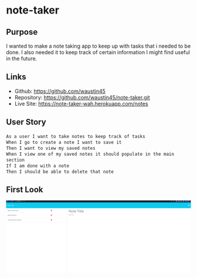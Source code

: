 # note-taker

## Purpose
I wanted to make a note taking app to keep up with tasks that i needed to be done. I also needed it to keep track of certain information I might find useful in the future.

## Links
- Github: https://github.com/waustin45
- Repository: https://github.com/waustin45/note-taker.git
- Live Site: https://note-taker-wah.herokuapp.com/notes

## User Story 
````
As a user I want to take notes to keep track of tasks
When I go to create a note I want to save it
Then I want to view my saved notes
When I view one of my saved notes it should populate in the main section
If I am done with a note
Then I should be able to delete that note
````

## First Look 
![Picture of site being used](./note-taker-pic.PNG)


 
